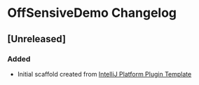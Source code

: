 <!-- Keep a Changelog guide -> https://keepachangelog.com -->

# OffSensiveDemo Changelog

## [Unreleased]
### Added
- Initial scaffold created from [IntelliJ Platform Plugin Template](https://github.com/JetBrains/intellij-platform-plugin-template)
